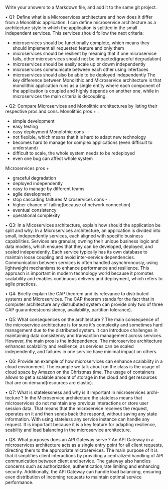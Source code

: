 Write your answers to a Markdown file, and add it to the same git project.

• Q1: Define what is a Microservices architecture and how does it differ from a Monolithic application.
I can define microservice architecture as a architecture style in which the application is splitted in the small independent services. This services should follow the next criteria: 
- microservices should be functionally complete, which means they should implement all requested feature and only them
- microservices should be resilient by meaning that if one microservice fails, other microservices should not be impacted(graceful degradation)
- microservices should be easily scale up or dowm independently
- microservices communicate between each other using interfaces 
- microservices should also be able to be deployed independently
The key difference between Monolithic and Microservice architecture is that monolithic application runs as a single entity where each component of the application is coupled and highly depends on another one, while in microservices the main criteria is decoupling. 

• Q2: Compare Microservices and Monolithic architectures by listing their respective pros and cons.
Monolithic pros + : 
- simple development 
- easy testing 
- easy deployment 
Monolothic cons - :
- not flexible, which means that it is hard to adapt new technology
- becomes hard to manage for complex applications (even difficult to understand)
- difficult to scale, the whole system needs to be redeployed
- even one bug can affect whole system

Microservices pros +
- graceful degradation 
- deployed independently 
- easy to manage by different teams
- agile development
- stop cascading failtures
Microservices cons - : 
- higher chance of failing(because of network connection)
- eventual consistency 
- operational complexity


• Q3: In a Micoservices architecture, explain how should the application be split and why.
In a Microservices architecture, an application is divided into small, independently services, each aligned with specific business capabilities.
Services are granular, owning their unique business logic and data models, which ensures that they can be developed, deployed, and scaled independently. Each service typically has its own database to maintain loose coupling and avoid inter-service dependencies. Communication between services is often handled asynchronously, using lightweight mechanisms to enhance performance and resilience. This approach is important in modern technology world because it promotes scalability and enables continuous delivery and deployment, which refers to agile practices.


• Q4: Briefly explain the CAP theorem and its relevance to distributed systems and Microservices.
The CAP theorem stands for the fact that in computer architecture any distrubuted system can provide only two of three CAP guarantees(consistency, availability, partition tolerance). 

• Q5: What consequences on the architecture ?
The main consequence of the microservice architecture is for sure it's complexity and sometimes hard management due to the distributed system. It can introduce challenges in maintaining data consistency and transaction management across services. However, the main pros is the independence. The microservice architecture enhances scalability and resilience, as services can be scaled independently, and failures in one service have minimal impact on others. 


• Q6: Provide an example of how microservices can enhance scalability in
a cloud environment.
The example we talk about on the class is the usage of cloud space by Amazon on the Christmas time. The usage of containers allows to get a scalable amount of storage in the cloud and get resources that are on demand(resources are elastic).

• Q7: What is statelessness and why is it important in microservices archi-
tecture ?
In the Microservice architecture the stateless means that microservices do not maintain any previous interactions or store user session data. That means that the microservice receives the request, operates on it and then sends back the respond, without saving any state information. With using stateless any service instance can handle any request. It is important because it is a key feature for adapting resilience, scability and load balancing in the microservice architecture.

• Q8: What purposes does an API Gateway serve ?
An API Gateway in a microservices architecture acts as a single entry point for all client requests, directing them to the appropriate microservices. The main purpose of it is that it simplifies client interactions by providing a centralized handling of API communication between client and service. The gateway also handles concerns such as authorization, authentication,rate limiting and enhancing security. Additionally, the API Gateway can handle load balancing, ensuring even distribution of incoming requests to maintain optimal service performance.